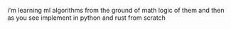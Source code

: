 i'm learning ml algorithms from the ground of math logic of them and then as you see implement in
python and rust from scratch
